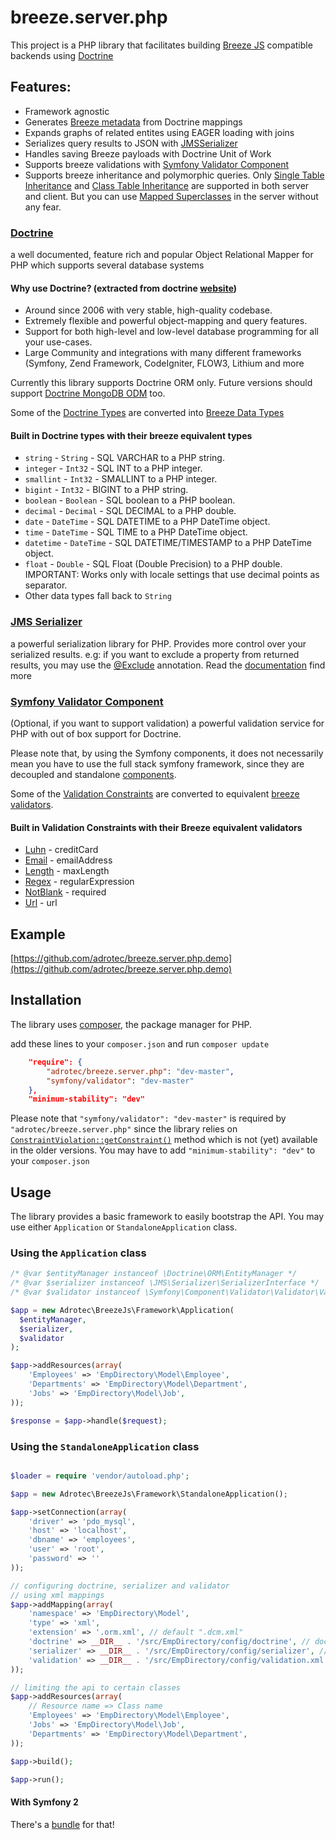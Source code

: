 # breeze.server.php

This project is a PHP library that facilitates building [Breeze JS](http://www.breezejs.com/) compatible backends using
[Doctrine](http://www.doctrine-project.org/projects/orm.html)

## Features:

- Framework agnostic
- Generates [Breeze metadata](http://www.breezejs.com/documentation/metadata) from Doctrine mappings
- Expands graphs of related entites using EAGER loading with joins
- Serializes query results to JSON with [JMSSerializer](http://jmsyst.com/libs/serializer)
- Handles saving Breeze payloads with Doctrine Unit of Work
- Supports breeze validations with [Symfony Validator Component](http://symfony.com/components/Validator)
- Supports breeze inheritance and polymorphic queries. Only [Single Table Inheritance](http://doctrine-orm.readthedocs.org/en/latest/reference/inheritance-mapping.html#single-table-inheritance)
and [Class Table Inheritance](http://doctrine-orm.readthedocs.org/en/latest/reference/inheritance-mapping.html#class-table-inheritance) are supported in both server and client. But you can use [Mapped Superclasses](http://doctrine-orm.readthedocs.org/en/latest/reference/inheritance-mapping.html#mapped-superclasses) in the server without any fear.

### [Doctrine](http://www.doctrine-project.org/projects/orm.html)

a well documented, feature rich and popular Object Relational Mapper for PHP which supports several database systems

#### Why use Doctrine? (extracted from doctrine [website](http://www.doctrine-project.org/))
  - Around since 2006 with very stable, high-quality codebase.
  - Extremely flexible and powerful object-mapping and query features.
  - Support for both high-level and low-level database programming for all your use-cases.
  - Large Community and integrations with many different frameworks (Symfony, Zend Framework, CodeIgniter, FLOW3, Lithium and more

Currently this library supports Doctrine ORM only. Future versions should support [Doctrine MongoDB ODM](http://www.doctrine-project.org/projects/mongodb-odm.html) too.

Some of the [Doctrine Types](http://doctrine-dbal.readthedocs.org/en/latest/reference/types.html) are converted into [Breeze Data Types](http://www.breezejs.com/sites/all/apidocs/classes/DataType.html)
#### Built in Doctrine types with their breeze equivalent types

* `string` - `String` - SQL VARCHAR to a PHP string.
* `integer` - `Int32` - SQL INT to a PHP integer.
* `smallint` - `Int32` - SMALLINT to a PHP integer.
* `bigint` - `Int32` - BIGINT to a PHP string.
* `boolean` - `Boolean` - SQL boolean to a PHP boolean.
* `decimal` - `Decimal` - SQL DECIMAL to a PHP double.
* `date` - `DateTime` - SQL DATETIME to a PHP DateTime object.
* `time` - `DateTime` - SQL TIME to a PHP DateTime object.
* `datetime` - `DateTime` - SQL DATETIME/TIMESTAMP to a PHP DateTime object.
* `float` - `Double` - SQL Float (Double Precision) to a PHP double. IMPORTANT: Works only with locale settings that use decimal points as separator.
* Other data types fall back to `String`
  
### [JMS Serializer](http://jmsyst.com/libs/serializer)
 a powerful serialization library for PHP. Provides more control over your serialized results. e.g: if you want to exclude a property from returned results, you may use the [@Exclude](http://jmsyst.com/libs/serializer/master/reference/annotations#exclude) annotation. Read the [documentation](http://jmsyst.com/libs/serializer) find more

### [Symfony Validator Component](http://symfony.com/components/Validator)

(Optional, if you want to support validation) a powerful validation service for PHP with out of box support for Doctrine.

Please note that, by using the Symfony components, it does not necessarily mean you have to use the full stack symfony framework, since they are decoupled and standalone [components](http://symfony.com/components).

Some of the [Validation Constraints](http://symfony.com/doc/current/reference/constraints.html) are converted to equivalent [breeze validators](http://www.breezejs.com/documentation/validation). 

#### Built in Validation Constraints with their Breeze equivalent validators

* [Luhn](http://symfony.com/doc/current/reference/constraints/Luhn.html) - creditCard
* [Email](http://symfony.com/doc/current/reference/constraints/Email.html) - emailAddress
* [Length](http://symfony.com/doc/current/reference/constraints/Length.html) - maxLength
* [Regex](http://symfony.com/doc/current/reference/constraints/Regex.html) - regularExpression
* [NotBlank](http://symfony.com/doc/current/reference/constraints/NotBlank.html) - required
* [Url](http://symfony.com/doc/current/reference/constraints/Url.html) - url



## Example
   [https://github.com/adrotec/breeze.server.php.demo](https://github.com/adrotec/breeze.server.php.demo)

## Installation

The library uses [composer](https://getcomposer.org/), the package manager for PHP.

add these lines to your `composer.json` and run `composer update`

```json
    "require": {
        "adrotec/breeze.server.php": "dev-master",
        "symfony/validator": "dev-master"
    },
    "minimum-stability": "dev"
```

Please note that `"symfony/validator": "dev-master"` is required by `"adrotec/breeze.server.php"` since the library relies on [`ConstraintViolation::getConstraint()`](https://github.com/symfony/Validator/blob/master/ConstraintViolation.php#L199) method which is not (yet) available in the older versions. You may have to add `"minimum-stability": "dev"` to your `composer.json`

## Usage

The library provides a basic framework to easily bootstrap the API. You may use either `Application` or `StandaloneApplication` class.

### Using the `Application` class

```php
/* @var $entityManager instanceof \Doctrine\ORM\EntityManager */
/* @var $serializer instanceof \JMS\Serializer\SerializerInterface */
/* @var $validator instanceof \Symfony\Component\Validator\Validator\ValidatorInterface */

$app = new Adrotec\BreezeJs\Framework\Application(
  $entityManager,
  $serializer,
  $validator
);

$app->addResources(array(
    'Employees' => 'EmpDirectory\Model\Employee',
    'Departments' => 'EmpDirectory\Model\Department',
    'Jobs' => 'EmpDirectory\Model\Job',
));

$response = $app->handle($request);
```

### Using the `StandaloneApplication` class

```php

$loader = require 'vendor/autoload.php';

$app = new Adrotec\BreezeJs\Framework\StandaloneApplication();

$app->setConnection(array(
    'driver' => 'pdo_mysql',
    'host' => 'localhost',
    'dbname' => 'employees',
    'user' => 'root',
    'password' => ''
));

// configuring doctrine, serializer and validator
// using xml mappings
$app->addMapping(array(
    'namespace' => 'EmpDirectory\Model',
    'type' => 'xml',
    'extension' => '.orm.xml', // default ".dcm.xml"
    'doctrine' => __DIR__ . '/src/EmpDirectory/config/doctrine', // doctrine directory
    'serializer' => __DIR__ . '/src/EmpDirectory/config/serializer', // [optional] serializer metadata directory
    'validation' => __DIR__ . '/src/EmpDirectory/config/validation.xml', // [optional] validation file
));

// limiting the api to certain classes
$app->addResources(array(
    // Resource name => Class name
    'Employees' => 'EmpDirectory\Model\Employee',
    'Jobs' => 'EmpDirectory\Model\Job',
    'Departments' => 'EmpDirectory\Model\Department',
));

$app->build();

$app->run();

```

#### With Symfony 2

There's a [bundle](https://github.com/adrotec/AdrotecwebapiBundle) for that!